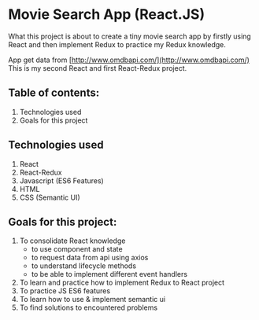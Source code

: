 # Movie Search App (React.JS)

What this project is about to create a tiny movie search app by firstly using React and then implement Redux to practice my Redux knowledge. 

App get data from [http://www.omdbapi.com/](http://www.omdbapi.com/) This is my second React and first React-Redux project.

## Table of contents:

1. Technologies used
2. Goals for this project

## Technologies used

1. React
2. React-Redux
3. Javascript (ES6 Features)
4. HTML
5. CSS (Semantic UI)

## Goals for this project:

1. To consolidate React knowledge
   - to use component and state
   - to request data from api using axios
   - to understand lifecycle methods
   - to be able to implement different event handlers
2. To learn and practice how to implement Redux to React project
2. To practice JS ES6 features
3. To learn how to use & implement semantic ui
4. To find solutions to encountered problems
